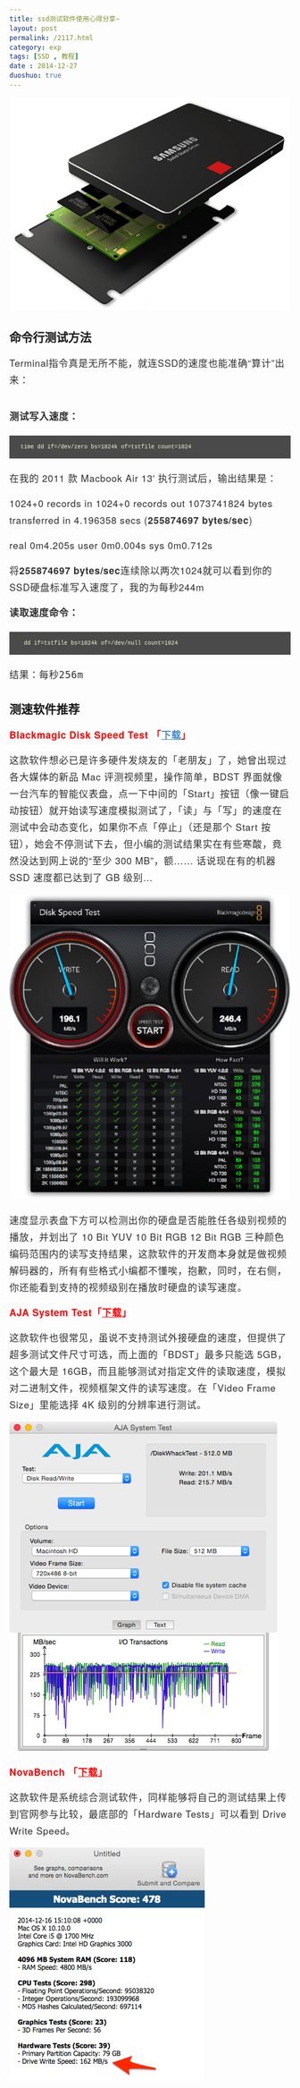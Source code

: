 ```yaml
---
title: ssd测试软件使用心得分享~
layout: post
permalink: /2117.html
category: exp
tags: [SSD , 教程]
date : 2014-12-27
duoshuo: true
---
```

![ssd测试软件使用心得分享~][1]


## 命令行测试方法


<p style="margin: 0px 0px 15px; letter-spacing: 0.2mm; font-size: 17px; line-height: 30px; color: #2f2f2f; font-family: 'Lucida Grande', 'Microsoft Yahei', 'Helvetica Neue', Helvetica, Arial, sans-serif;">
  Terminal指令真是无所不能，就连SSD的速度也能准确“算计”出来：
</p>

<div class="insert-post-ads" style="color: #555555; font-family: 'Lucida Grande', 'Microsoft Yahei', 'Helvetica Neue', Helvetica, Arial, sans-serif; font-size: 14px; line-height: 25px; clear: both; float: left; width: 910px; margin: 0px 0px 20px;">
</div>

<p style="margin: 0px 0px 15px; letter-spacing: 0.2mm; font-size: 17px; line-height: 30px; color: #2f2f2f; font-family: 'Lucida Grande', 'Microsoft Yahei', 'Helvetica Neue', Helvetica, Arial, sans-serif;">
  <strong>测试写入速度：</strong>
</p>

<pre style="padding: 10px 20px; font-family: 'courier new'; font-size: 12px; color: #f8f8d4; border-top-left-radius: 0px; border-top-right-radius: 0px; border-bottom-right-radius: 0px; border-bottom-left-radius: 0px; margin: 20px 0px; line-height: 20px; word-break: break-all; word-wrap: break-word; white-space: pre-wrap; background-color: #4a4a4a; border: none;"><code style="padding: 0px; font-family: Monaco, Menlo, Consolas, 'Courier New', monospace; font-size: 10px; color: inherit; border-top-left-radius: 3px; border-top-right-radius: 3px; border-bottom-right-radius: 3px; border-bottom-left-radius: 3px; background-color: transparent; border: 0px;">time dd if=/dev/zero bs=1024k of=tstfile count=1024</code></pre>

<p style="margin: 0px 0px 15px; letter-spacing: 0.2mm; font-size: 17px; line-height: 30px; color: #2f2f2f; font-family: 'Lucida Grande', 'Microsoft Yahei', 'Helvetica Neue', Helvetica, Arial, sans-serif;">
  在我的 2011 款 Macbook Air 13′ 执行测试后，输出结果是：
</p>

<p style="margin: 0px 0px 15px; letter-spacing: 0.2mm; font-size: 17px; line-height: 30px; color: #2f2f2f; font-family: 'Lucida Grande', 'Microsoft Yahei', 'Helvetica Neue', Helvetica, Arial, sans-serif;">
  1024+0 records in 1024+0 records out 1073741824 bytes transferred in 4.196358 secs (<strong>255874697 bytes/sec</strong>)
</p>

<p style="margin: 0px 0px 15px; letter-spacing: 0.2mm; font-size: 17px; line-height: 30px; color: #2f2f2f; font-family: 'Lucida Grande', 'Microsoft Yahei', 'Helvetica Neue', Helvetica, Arial, sans-serif;">
  real 0m4.205s user 0m0.004s sys 0m0.712s
</p>

<p style="margin: 0px 0px 15px; letter-spacing: 0.2mm; font-size: 17px; line-height: 30px; color: #2f2f2f; font-family: 'Lucida Grande', 'Microsoft Yahei', 'Helvetica Neue', Helvetica, Arial, sans-serif;">
  将<strong>255874697 bytes/sec</strong>连续除以两次1024就可以看到你的SSD硬盘标准写入速度了，我的为每秒244m
</p>

<p style="margin: 0px 0px 15px; letter-spacing: 0.2mm; font-size: 17px; line-height: 30px; color: #2f2f2f; font-family: 'Lucida Grande', 'Microsoft Yahei', 'Helvetica Neue', Helvetica, Arial, sans-serif;">
  <strong>读取速度命令：</strong>
</p>

<pre style="padding: 10px 20px; font-family: 'courier new'; font-size: 12px; color: #f8f8d4; border-top-left-radius: 0px; border-top-right-radius: 0px; border-bottom-right-radius: 0px; border-bottom-left-radius: 0px; margin: 20px 0px; line-height: 20px; word-break: break-all; word-wrap: break-word; white-space: pre-wrap; background-color: #4a4a4a; border: none;"><code style="padding: 0px; font-family: Monaco, Menlo, Consolas, 'Courier New', monospace; font-size: 10px; color: inherit; border-top-left-radius: 3px; border-top-right-radius: 3px; border-bottom-right-radius: 3px; border-bottom-left-radius: 3px; background-color: transparent; border: 0px;"> dd if=tstfile bs=1024k of=/dev/null count=1024</code></pre>

<p style="margin: 0px 0px 15px; letter-spacing: 0.2mm; font-size: 17px; line-height: 30px; color: #2f2f2f; font-family: 'Lucida Grande', 'Microsoft Yahei', 'Helvetica Neue', Helvetica, Arial, sans-serif;">
  <span style="font-family: monospace;">结果：每秒256m</span>
</p>


## 测速软件推荐


<p style="margin: 0px 0px 15px; letter-spacing: 0.2mm; font-size: 17px; line-height: 30px; color: #2f2f2f; font-family: 'Lucida Grande', 'Microsoft Yahei', 'Helvetica Neue', Helvetica, Arial, sans-serif;">
  <strong><span style="color: #ff0000;">Blackmagic Disk Speed Test 「<a style="color: #428bca; letter-spacing: 0.2mm;" title="" href="https://itunes.apple.com/cn/app/blackmagic-disk-speed-test/id425264550?mt=12&uo=4&at=11lceY" target="_blank" data-original-title="">下载</a>」</span></strong>
</p>

<p style="margin: 0px 0px 15px; letter-spacing: 0.2mm; font-size: 17px; line-height: 30px; color: #2f2f2f; font-family: 'Lucida Grande', 'Microsoft Yahei', 'Helvetica Neue', Helvetica, Arial, sans-serif;">
  这款软件想必已是许多硬件发烧友的「老朋友」了，她曾出现过各大媒体的新品 Mac 评测视频里，操作简单，BDST 界面就像一台汽车的智能仪表盘，点一下中间的「Start」按钮（像一键启动按钮）就开始读写速度模拟测试了，「读」与「写」的速度在测试中会动态变化，如果你不点「停止」（还是那个 Start 按钮），她会不停测试下去，但小编的测试结果实在有些寒酸，竟然没达到网上说的“至少 300 MB”，额…… 话说现在有的机器 SSD 速度都已达到了 GB 级别…
</p>

<p style="margin: 0px 0px 15px; letter-spacing: 0.2mm; font-size: 17px; line-height: 30px; color: #2f2f2f; font-family: 'Lucida Grande', 'Microsoft Yahei', 'Helvetica Neue', Helvetica, Arial, sans-serif;">
  <img src="/wp-content/uploads/sinapicv2-backup/2117-ww3-mw600-005V4vEUjw1enuh939islj30me0o6jyz.jpg" alt="ssd测试软件使用心得分享~" />
</p>

<p style="margin: 0px 0px 15px; letter-spacing: 0.2mm; font-size: 17px; line-height: 30px; color: #2f2f2f; font-family: 'Lucida Grande', 'Microsoft Yahei', 'Helvetica Neue', Helvetica, Arial, sans-serif;">
  速度显示表盘下方可以检测出你的硬盘是否能胜任各级别视频的播放，并划出了 10 Bit YUV 10 Bit RGB 12 Bit RGB 三种颜色编码范围内的读写支持结果，这款软件的开发商本身就是做视频解码器的，所有有些格式小编都不懂唉，抱歉，同时，在右侧，你还能看到支持的视频级别在播放时硬盘的读写速度。
</p>

<p style="margin: 0px 0px 15px; letter-spacing: 0.2mm; font-size: 17px; line-height: 30px; color: #2f2f2f; font-family: 'Lucida Grande', 'Microsoft Yahei', 'Helvetica Neue', Helvetica, Arial, sans-serif;">
  <span style="color: #ff0000;"><strong>AJA System Test「<a style="color: #ff0000; letter-spacing: 0.2mm;" title="" href="https://www.aja.com/en/products/aja-system-test" target="_blank" data-original-title="">下载</a>」</strong></span>
</p>

<p style="margin: 0px 0px 15px; letter-spacing: 0.2mm; font-size: 17px; line-height: 30px; color: #2f2f2f; font-family: 'Lucida Grande', 'Microsoft Yahei', 'Helvetica Neue', Helvetica, Arial, sans-serif;">
  这款软件也很常见，虽说不支持测试外接硬盘的速度，但提供了超多测试文件尺寸可选，而上面的「BDST」最多只能选 5GB，这个最大是 16GB，而且能够测试对指定文件的读取速度，模拟对二进制文件，视频框架文件的读写速度。在「Video Frame Size」里能选择 4K 级别的分辨率进行测试。
</p>

<p style="margin: 0px 0px 15px; letter-spacing: 0.2mm; font-size: 17px; line-height: 30px; color: #2f2f2f; font-family: 'Lucida Grande', 'Microsoft Yahei', 'Helvetica Neue', Helvetica, Arial, sans-serif;">
  <img src="/wp-content/uploads/sinapicv2-backup/2117-ww1-mw600-005V4vEUjw1enuh9iaksbj30dc0gd76x.jpg" alt="ssd测试软件使用心得分享~" />
</p>

<p style="margin: 0px 0px 15px; letter-spacing: 0.2mm; font-size: 17px; line-height: 30px; color: #2f2f2f; font-family: 'Lucida Grande', 'Microsoft Yahei', 'Helvetica Neue', Helvetica, Arial, sans-serif;">
  <strong><span style="color: #ff0000;">NovaBench 「<a style="color: #ff0000; letter-spacing: 0.2mm;" title="" href="https://novabench.com/download.php" target="_blank" data-original-title="">下载</a>」</span></strong>
</p>

<p style="margin: 0px 0px 15px; letter-spacing: 0.2mm; font-size: 17px; line-height: 30px; color: #2f2f2f; font-family: 'Lucida Grande', 'Microsoft Yahei', 'Helvetica Neue', Helvetica, Arial, sans-serif;">
  这款软件是系统综合测试软件，同样能够将自己的测试结果上传到官网参与比较，最底部的「Hardware Tests」可以看到 Drive Write Speed。
</p>

<p style="margin: 0px 0px 15px; letter-spacing: 0.2mm; font-size: 17px; line-height: 30px; color: #2f2f2f; font-family: 'Lucida Grande', 'Microsoft Yahei', 'Helvetica Neue', Helvetica, Arial, sans-serif;">
  <img src="/wp-content/uploads/sinapicv2-backup/2117-ww1-mw600-005V4vEUjw1enuha24w6mj309q0bldi0.jpg" alt="ssd测试软件使用心得分享~" />
</p>


 [1]: /wp-content/uploads/sinapicv2-backup/2117-ww3-large-005V4vEUjw1enuh8q17c5j30hi0d8q43.jpg


